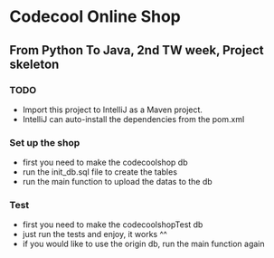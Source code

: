 # Codecool Online Shop

## From Python To Java, 2nd TW week, Project skeleton

### TODO
* Import this project to IntelliJ as a Maven project.
* IntelliJ can auto-install the dependencies from the pom.xml

### Set up the shop
* first you need to make the codecoolshop db
* run the init_db.sql file to create the tables
* run the main function to upload the datas to the db

### Test

* first you need to make the codecoolshopTest db
* just run the tests and enjoy, it works ^^
* if you would like to use the origin db, run the main function again